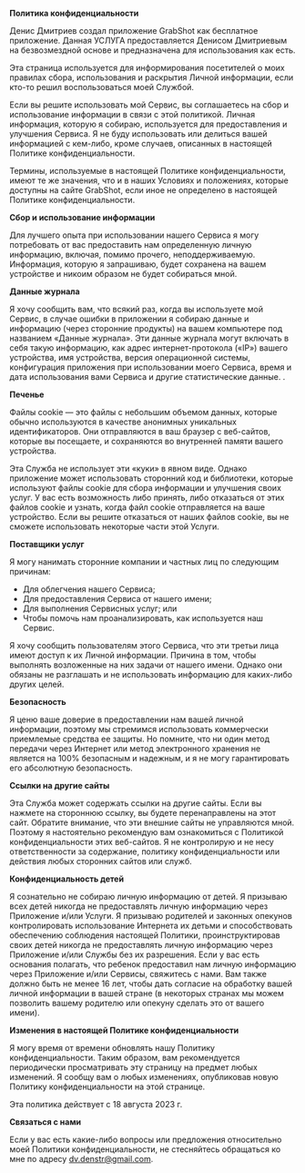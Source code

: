 **Политика конфиденциальности**

Денис Дмитриев создал приложение GrabShot как бесплатное приложение. Данная УСЛУГА предоставляется Денисом Дмитриевым на безвозмездной основе и предназначена для использования как есть.

Эта страница используется для информирования посетителей о моих правилах сбора, использования и раскрытия Личной информации, если кто-то решил воспользоваться моей Службой.

Если вы решите использовать мой Сервис, вы соглашаетесь на сбор и использование информации в связи с этой политикой. Личная информация, которую я собираю, используется для предоставления и улучшения Сервиса. Я не буду использовать или делиться вашей информацией с кем-либо, кроме случаев, описанных в настоящей Политике конфиденциальности.

Термины, используемые в настоящей Политике конфиденциальности, имеют те же значения, что и в наших Условиях и положениях, которые доступны на сайте GrabShot, если иное не определено в настоящей Политике конфиденциальности.

**Сбор и использование информации**

Для лучшего опыта при использовании нашего Сервиса я могу потребовать от вас предоставить нам определенную личную информацию, включая, помимо прочего, неподдерживаемую. Информация, которую я запрашиваю, будет сохранена на вашем устройстве и никоим образом не будет собираться мной.

**Данные журнала**

Я хочу сообщить вам, что всякий раз, когда вы используете мой Сервис, в случае ошибки в приложении я собираю данные и информацию (через сторонние продукты) на вашем компьютере под названием «Данные журнала». Эти данные журнала могут включать в себя такую информацию, как адрес интернет-протокола («IP») вашего устройства, имя устройства, версия операционной системы, конфигурация приложения при использовании моего Сервиса, время и дата использования вами Сервиса и другие статистические данные. .

**Печенье**

Файлы cookie — это файлы с небольшим объемом данных, которые обычно используются в качестве анонимных уникальных идентификаторов. Они отправляются в ваш браузер с веб-сайтов, которые вы посещаете, и сохраняются во внутренней памяти вашего устройства.

Эта Служба не использует эти «куки» в явном виде. Однако приложение может использовать сторонний код и библиотеки, которые используют файлы cookie для сбора информации и улучшения своих услуг. У вас есть возможность либо принять, либо отказаться от этих файлов cookie и узнать, когда файл cookie отправляется на ваше устройство. Если вы решите отказаться от наших файлов cookie, вы не сможете использовать некоторые части этой Услуги.

**Поставщики услуг**

Я могу нанимать сторонние компании и частных лиц по следующим причинам:

* Для облегчения нашего Сервиса;
* Для предоставления Сервиса от нашего имени;
* Для выполнения Сервисных услуг; или
* Чтобы помочь нам проанализировать, как используется наш Сервис.

Я хочу сообщить пользователям этого Сервиса, что эти третьи лица имеют доступ к их Личной информации. Причина в том, чтобы выполнять возложенные на них задачи от нашего имени. Однако они обязаны не разглашать и не использовать информацию для каких-либо других целей.

**Безопасность**

Я ценю ваше доверие в предоставлении нам вашей личной информации, поэтому мы стремимся использовать коммерчески приемлемые средства ее защиты. Но помните, что ни один метод передачи через Интернет или метод электронного хранения не является на 100% безопасным и надежным, и я не могу гарантировать его абсолютную безопасность.

**Ссылки на другие сайты**

Эта Служба может содержать ссылки на другие сайты. Если вы нажмете на стороннюю ссылку, вы будете перенаправлены на этот сайт. Обратите внимание, что эти внешние сайты не управляются мной. Поэтому я настоятельно рекомендую вам ознакомиться с Политикой конфиденциальности этих веб-сайтов. Я не контролирую и не несу ответственности за содержание, политику конфиденциальности или действия любых сторонних сайтов или служб.

**Конфиденциальность детей**

Я сознательно не собираю личную информацию от детей. Я призываю всех детей никогда не предоставлять личную информацию через Приложение и/или Услуги. Я призываю родителей и законных опекунов контролировать использование Интернета их детьми и способствовать обеспечению соблюдения настоящей Политики, проинструктировав своих детей никогда не предоставлять личную информацию через Приложение и/или Службы без их разрешения. Если у вас есть основания полагать, что ребенок предоставил нам личную информацию через Приложение и/или Сервисы, свяжитесь с нами. Вам также должно быть не менее 16 лет, чтобы дать согласие на обработку вашей личной информации в вашей стране (в некоторых странах мы можем позволить вашему родителю или опекуну сделать это от вашего имени).

**Изменения в настоящей Политике конфиденциальности**

Я могу время от времени обновлять нашу Политику конфиденциальности. Таким образом, вам рекомендуется периодически просматривать эту страницу на предмет любых изменений. Я сообщу вам о любых изменениях, опубликовав новую Политику конфиденциальности на этой странице.

Эта политика действует с 18 августа 2023 г.

**Связаться с нами**

Если у вас есть какие-либо вопросы или предложения относительно моей Политики конфиденциальности, не стесняйтесь обращаться ко мне по адресу dv.denstr@gmail.com.
